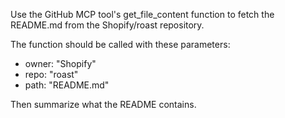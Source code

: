 Use the GitHub MCP tool's get_file_content function to fetch the README.md from the Shopify/roast repository.

The function should be called with these parameters:
- owner: "Shopify" 
- repo: "roast"
- path: "README.md"

Then summarize what the README contains.